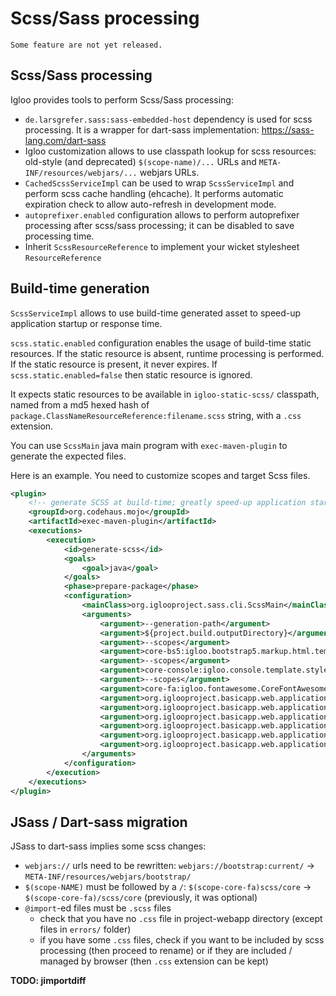 # Scss/Sass processing

```{warning}
Some feature are not yet released.
```

## Scss/Sass processing

Igloo provides tools to perform Scss/Sass processing:

* `de.larsgrefer.sass:sass-embedded-host` dependency is used for
  scss processing. It is a wrapper for dart-sass implementation:
  https://sass-lang.com/dart-sass
* Igloo customization allows to use classpath lookup for scss
  resources: old-style (and deprecated) `$(scope-name)/...` URLs
  and `META-INF/resources/webjars/...` webjars URLs.
* `CachedScssServiceImpl` can be used to wrap `ScssServiceImpl`
  and perform scss cache handling (ehcache). It performs automatic
  expiration check to allow auto-refresh in development mode.
* `autoprefixer.enabled` configuration allows to perform autoprefixer
  processing after scss/sass processing; it can be disabled to save
  processing time.
* Inherit `ScssResourceReference` to implement your wicket stylesheet
  `ResourceReference`


## Build-time generation

`ScssServiceImpl` allows to use build-time generated asset to speed-up
application startup or response time.

`scss.static.enabled` configuration enables the usage of build-time static
resources. If the static resource is absent, runtime processing is performed.
If the static resource is present, it never expires. If `scss.static.enabled=false`
then static resource is ignored.

It expects static resources to be available in `igloo-static-scss/` classpath,
named from a md5 hexed hash of `package.ClassNameResourceReference:filename.scss`
string, with a `.css` extension.

You can use `ScssMain` java main program with `exec-maven-plugin` to generate
the expected files.

Here is an example. You need to customize scopes and target Scss files.

```xml
<plugin>
    <!-- generate SCSS at build-time; greatly speed-up application startup -->
    <groupId>org.codehaus.mojo</groupId>
    <artifactId>exec-maven-plugin</artifactId>
    <executions>
        <execution>
            <id>generate-scss</id>
            <goals>
                <goal>java</goal>
            </goals>
            <phase>prepare-package</phase>
            <configuration>
                <mainClass>org.iglooproject.sass.cli.ScssMain</mainClass>
                <arguments>
                    <argument>--generation-path</argument>
                    <argument>${project.build.outputDirectory}</argument>
                    <argument>--scopes</argument>
                    <argument>core-bs5:igloo.bootstrap5.markup.html.template.css.bootstrap.CoreBootstrap5CssScope</argument>
                    <argument>--scopes</argument>
                    <argument>core-console:igloo.console.template.style.CoreConsoleCssScope</argument>
                    <argument>--scopes</argument>
                    <argument>core-fa:igloo.fontawesome.CoreFontAwesomeCssScope</argument>
                    <argument>org.iglooproject.basicapp.web.application.common.template.resources.styles.application.application.applicationadvanced.StylesScssResourceReference:styles.scss</argument>
                    <argument>org.iglooproject.basicapp.web.application.common.template.resources.styles.application.application.applicationbasic.StylesScssResourceReference:styles.scss</argument>
                    <argument>org.iglooproject.basicapp.web.application.common.template.resources.styles.application.console.console.ConsoleScssResourceReference:console.scss</argument>
                    <argument>org.iglooproject.basicapp.web.application.common.template.resources.styles.notification.NotificationScssResourceReference:notification.scss</argument>
                    <argument>org.iglooproject.basicapp.web.application.common.template.resources.styles.application.console.consoleaccess.ConsoleAccessScssResourceReference:console-access.scss</argument>
                    <argument>org.iglooproject.basicapp.web.application.common.template.resources.styles.application.application.applicationaccess.ApplicationAccessScssResourceReference:application-access.scss</argument>
                </arguments>
            </configuration>
        </execution>
    </executions>
</plugin>
```

## JSass / Dart-sass migration

JSass to dart-sass implies some scss changes:

* `webjars://` urls need to be rewritten: `webjars://bootstrap:current/` -> `META-INF/resources/webjars/bootstrap/`
* `$(scope-NAME)` must be followed by a `/`: `$(scope-core-fa)scss/core` -> `$(scope-core-fa)/scss/core` (previously, it was optional)
* `@import`-ed files must be `.scss` files
  * check that you have no `.css` file in project-webapp directory (except files in `errors/` folder)
  * if you have some `.css` files, check if you want to be included by scss processing (then proceed to rename) or if they are included / managed by browser (then `.css` extension can be kept)

**TODO: jimportdiff**